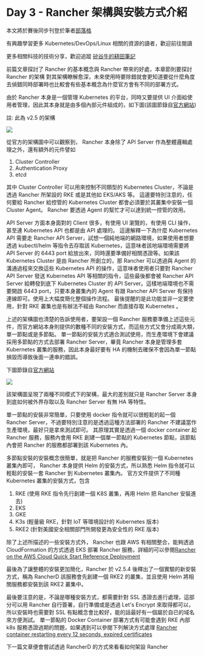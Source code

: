 Day 3 - Rancher 架構與安裝方式介紹
===============================

本文將於賽後同步刊登於筆者[部落格](https://hwchiu.com/)

有興趣學習更多 Kubernetes/DevOps/Linux 相關的資源的讀者，歡迎前往閱讀

更多相關科技的技術分享，歡迎追蹤 [矽谷牛的耕田筆記](https://www.facebook.com/technologynoteniu)

前篇文章探討了 Rancher 的基本概念與 Rancher 帶來的好處，本章節則要探討 Rancher 的架構
對其架構瞭解愈深，未來使用時要除錯就會更知道要從什麼角度去偵錯同時部署時也比較會有些基本概念為什麼官方會有不同的部署方式。

由於 Rancher 本身是一個管理 Kubernetes 的平台，同時又要提供 UI 介面給使用者管理，因此其本身就是由多個內部元件組成的，如下圖(該圖節錄自[官方網站](https://rancher.com/docs/rancher/v2.5/en/overview/architecture/#rancher-server-architecture))

註: 此為 v2.5 的架構

![](https://rancher.com/docs/img/rancher/rancher-architecture-rancher-api-server.svg)

從官方的架構圖中可以觀察到， Rancher 本身除了 API Server 作為整體邏輯處理之外，還有額外的元件譬如
1. Cluster Controller
2. Authentication Proxy
3. etcd

其中 Cluster Controller 可以用來控制不同類型的 Kubernetes Cluster，不論是透過 Rancher 所架設的 RKE 或是其他如 EKS/AKS 等。
這邊要特別注意的，任何要給 Rancher 給控管的 Kubernetes Cluster 都會必須要於其叢集中安裝一個 Cluster Agent。 Rancher 要透過 Agent 的幫忙才可以達到統一控管的效用。

API Server 方面本身面對的 Client 很多，有使用 UI 瀏覽的，有使用 CLI 操作，甚至連 Kubernetes API 也都是由 API 處理的。
    這邊解釋一下為什麼 Kubernetes API 需要走 Rancher API Server，試想一個純地端的網路環境，如果使用者想要透過 kubectl/helm 等指令去存取該 Kubernetes，這意味者該地端環境需要將 API Server 的 6443 port 給放出來，同時還要準備好相關憑證等。如果該 Kubernetes Cluster 是由 Rancher 所創立的，那 Rancher 可以透過與 Agent 的溝通過程來交換這些 Kubernetes API 的操作，這意味者使用者只要對 Rancher API Server 發送 Kubernetes API 等相關的指令，這些最後都會被 Rancher API Server 給轉發到底下 Kubernetes Cluster 的 API Server。這樣地端環境也不需要開啟 6443 port，只要本身叢集內的 Agent 有跟 Rancher API Server 有保持連線即可。使用上大幅度簡化整個操作流程。
    最後提醒的是此功能並非一定要使用，針對 RKE 叢集也是有辦法不經由 Rancher 而直接存取 Kubernetes 。

上述的架構圖也清楚的告訴使用者，要架設一個 Rancher 服務要準備上述這些元件，而官方網站本身則提供的數種不同的安裝方式，而這些方式又會分成兩大類，單一節點或是多節點。
單一節點的安裝方式適合測試使用，而生產環境下會建議採用多節點的方式去部署 Rancher Server，畢竟 Rancher 本身是管理多套 Kubernetes 叢集的服務，因此本身最好要有 HA 的機制去確保不會因為單一節點損毀而導致後面一連串的錯誤。

下圖節錄自[官方網站](https://rancher.com/docs/rancher/v2.5/en/overview/architecture-recommendations/)

![](https://rancher.com/docs/img/rancher/rancher-architecture-separation-of-rancher-server.svg)

該架構圖呈現了兩種不同模式下的架構，最大的差別就只是 Rancher Server 本身到底如何被外界存取以及 Rancher Server 有無 HA 等特性。

單一節點的安裝非常簡單，只要使用 docker 指令就可以很輕鬆的起一個 Rancher Server，不過要特別注意的是透過這種方法部署的 Rancher 不建議當作生產環境，最好只是拿來測試即可。
其原理其實是透過一個 docker container 起 Rancher 服務，服務內會用 RKE 創建一個單一節點的 Kubernetes 節點，該節點內會把 Rancher 的服務都部署到該 Kubernetes 內。

多節點安裝的安裝概念很簡單，就是把 Rancher 的服務安裝到一個 Kubernetes 叢集內即可， Rancher 本身提供 Helm 的安裝方式，所以熟悉 Helm 指令就可以輕鬆的安裝一套 Rancher 到 Kubernetes 叢集內。
官方文件提供了不同種 Kubernetes 叢集的安裝方式，包含
1. RKE (使用 RKE 指令先行創建一個 K8S 叢集，再用 Helm 把 Rancher 安裝進去)
2. EKS
3. GKE
4. K3s (輕量級 RKE，針對 IoT 等環境設計的 Kubernetes 版本)
5. RKE2 (針對美國安全相關部門所開發更為安全性的 RKE 版本)

除了上述所描述的一些安裝方式外， Rancher 也跟 AWS 有相關整合，能夠透過 CloudFormation 的方式透過 EKS 部署 Rancher 服務，詳細的可以參閱[Rancher on the AWS Cloud
Quick Start Reference Deployment](https://aws-quickstart.github.io/quickstart-eks-rancher/)

最後為了讓整體的安裝更加簡化，Rancher 於 v2.5.4 後釋出了一個實驗的新安裝方式，稱為 RancherD
該服務會先創建一個 RKE2 的叢集，並且使用 Helm 將相關服務都安裝到該 RKE2 叢集中。

最後要注意的是，不論是哪種安裝方式，都需要針對 SSL 憑證去進行處理，這部分可以用 Rancher 自行簽署，自行準備或是透過 Let's Encrypt 來取得都可以，所以安裝時也需要對 SSL 有點概念會比較好，能的話最好有一個屬於自已的域名來方便測試。
單一節點的 Docker Container 部署方式有可能會遇到 RKE 內部 k8s 服務憑證過期的問題，如果遇到可以參閱下列解決方式處理 [Rancher container restarting every 12 seconds, expired certificates](https://github.com/rancher/rancher/issues/26984#issuecomment-712233261)

下一篇文章便會嘗試透過 RancherD 的方式來看看如何架設 Rancher